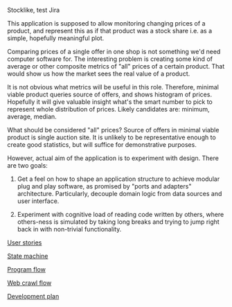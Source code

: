 Stocklike, test Jira

This application is supposed to allow monitoring changing prices of a product, and represent this as if that product was a stock share i.e. as a simple, hopefully meaningful plot.

Comparing prices of a single offer in one shop is not something we'd need computer software for. The interesting problem is creating some kind of average or other composite metrics of "all" prices of a certain product. That would show us how the market sees the real value of a product.

It is not obvious what metrics will be useful in this role. Therefore, minimal viable product queries source of offers, and shows histogram of prices. Hopefully it will give valuable insight what's the smart number to pick to represent whole distribution of prices. Likely candidates are: minimum, average, median.

What should be considered "all" prices? Source of offers in minimal viable product is single auction site. It is unlikely to be representative enough to create good statistics, but will suffice for demonstrative purposes.

However, actual aim of the application is to experiment with design. There are two goals:

1. Get a feel on how to shape an application structure to achieve modular plug and play software, as promised by "ports and adapters" architecture. Particularly, decouple domain logic from data sources and user interface.

2. Experiment with cognitive load of reading code written by others, where others-ness is simulated by taking long breaks and trying to jump right back in with non-trivial functionality.

[User stories](doc/user%20stories.md)

[State machine](doc/state%20machine.png)

[Program flow](doc/program%20flow.png)

[Web crawl flow](doc/web%20crawl%20flow.png)

[Development plan](doc/development%20plan.md)

